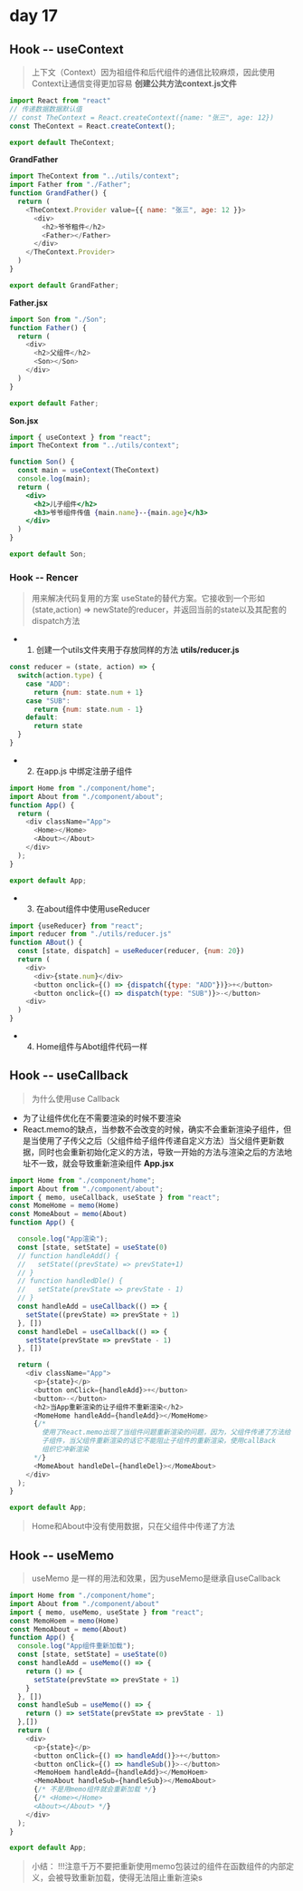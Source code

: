 # day 17

## Hook -- useContext
> 上下文（Context）因为祖组件和后代组件的通信比较麻烦，因此使用Context让通信变得更加容易
**创建公共方法context.js文件**
```js
import React from "react"
// 传递数据数据默认值
// const TheContext = React.createContext({name: "张三", age: 12})
const TheContext = React.createContext();

export default TheContext;
```
**GrandFather**
```js
import TheContext from "../utils/context";
import Father from "./Father";
function GrandFather() {
  return (
    <TheContext.Provider value={{ name: "张三", age: 12 }}>
      <div>
        <h2>爷爷租件</h2>
        <Father></Father>
      </div>
    </TheContext.Provider>
  )
}

export default GrandFather;
```

**Father.jsx**
```js
import Son from "./Son";
function Father() {
  return (
    <div>
      <h2>父组件</h2>
      <Son></Son>
    </div>
  )
}

export default Father;
```

**Son.jsx**
```jsx
import { useContext } from "react";
import TheContext from "../utils/context";

function Son() {
  const main = useContext(TheContext)
  console.log(main);
  return (
    <div>
      <h2>儿子组件</h2>
      <h3>爷爷组件传值 {main.name}--{main.age}</h3>
    </div>
  )
}

export default Son;
```

### Hook -- Rencer
> 用来解决代码复用的方案
> useState的替代方案。它接收到一个形如(state,action) => newState的reducer，并返回当前的state以及其配套的dispatch方法

- 1. 创建一个utils文件夹用于存放同样的方法
**utils/reducer.js**
```js
const reducer = (state, action) => {
  switch(action.type) {
    case "ADD":
      return {num: state.num + 1}
    case "SUB":
      return {num: state.num - 1}
    default:
      return state
  }
}
```
- 2. 在app.js 中绑定注册子组件
```js
import Home from "./component/home";
import About from "./component/about";
function App() {
  return (
    <div className="App">
      <Home></Home>
      <About></About>
    </div>
  );
}

export default App;
```

- 3. 在about组件中使用useReducer
```js
import {useReducer} from "react";
import reducer from "./utils/reducer.js"
function ABout() {
  const [state, dispatch] = useReducer(reducer, {num: 20})
  return (
    <div>
      <div>{state.num}</div>
      <button onclick={() => {dispatch({type: "ADD"})}>+</button>
      <button onclick={() => dispatch(type: "SUB")}>-</button>
    <div>
  ) 
}
```
- 4. Home组件与Abot组件代码一样

## Hook -- useCallback
> 为什么使用use Callback
- 为了让组件优化在不需要渲染的时候不要渲染
- React.memo的缺点，当参数不会改变的时候，确实不会重新渲染子组件，但是当使用了子传父之后（父组件给子组件传递自定义方法）当父组件更新数据，同时也会重新初始化定义的方法，导致一开始的方法与渲染之后的方法地址不一致，就会导致重新渲染组件
**App.jsx**
```js
import Home from "./component/home";
import About from "./component/about";
import { memo, useCallback, useState } from "react";
const MomeHome = memo(Home)
const MomeAbout = memo(About)
function App() {

  console.log("App渲染");
  const [state, setState] = useState(0)
  // function handleAdd() {
  //   setState((prevState) => prevState+1)
  // }
  // function handledDle() {
  //   setState(prevState => prevState - 1)
  // }
  const handleAdd = useCallback(() => {
    setState((prevState) => prevState + 1)
  }, [])
  const handleDel = useCallback(() => {
    setState(prevState => prevState - 1)
  }, [])

  return (
    <div className="App">
      <p>{state}</p>
      <button onClick={handleAdd}>+</button>
      <button>-</button>
      <h2>当App重新渲染的让子组件不重新渲染</h2>
      <MomeHome handleAdd={handleAdd}></MomeHome>
      {/* 
        使用了React.memo出现了当组件问题重新渲染的问题，因为，父组件传递了方法给
        子组件，当父组件重新渲染的话它不能阻止子组件的重新渲染，使用callBack
        组织它冲新渲染
      */}
      <MomeAbout handleDel={handleDel}></MomeAbout>
    </div>
  );
}

export default App;

```

> Home和About中没有使用数据，只在父组件中传递了方法

## Hook -- useMemo
> useMemo 是一样的用法和效果，因为useMemo是继承自useCallback
```js
import Home from "./component/home";
import About from "./component/about"
import { memo, useMemo, useState } from "react";
const MemoHoem = memo(Home)
const MemoAbout = memo(About)
function App() {
  console.log("App组件重新加载");
  const [state, setState] = useState(0)
  const handleAdd = useMemo(() => {
    return () => {
      setState(prevState => prevState + 1)
    }
  }, [])
  const handleSub = useMemo(() => {
    return () => setState(prevState => prevState - 1)
  },[])
  return (
    <div>
      <p>{state}</p>
      <button onClick={() => handleAdd()}>+</button>
      <button onClick={() => handleSub()}>-</button>
      <MemoHoem handleAdd={handleAdd}></MemoHoem>
      <MemoAbout handleSub={handleSub}></MemoAbout>
      {/* 不是用memo组件就会重新加载 */}
      {/* <Home></Home>
      <About></About> */}
    </div>
  );
}

export default App;

```
> 小结： !!!注意千万不要把重新使用memo包装过的组件在函数组件的内部定义，会被导致重新加载，使得无法阻止重新渲染s